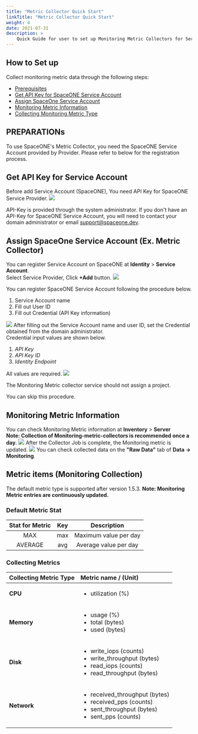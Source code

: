 ```yaml
---
title: "Metric Collector Quick Start"
linkTitle: "Metric Collector Quick Start"
weight: 4
date: 2021-07-31
description: >
    Quick Guide for user to set up Monitoring Metric Collectors for Servers over Clouds.
---
```


## How to Set up
Collect monitoring metric data through the following steps:

* [Prerequisites](#preparations)
* [Get API Key for SpaceONE Service Account](#get-api-key-for-service-account)
* [Assign SpaceOne Service Account](#assign-spaceone-service-account-ex-metric-collector)
* [Monitoring Metric Information](#monitoring-metric-information) 
* [Collecting Monitoring Metric Type](#metric-items-monitoring-collection)

## PREPARATIONs
To use SpaceONE's Metric Collector, you need the SpaceONE Service Account provided by Provider. Please refer to below for the registration process.

## Get API Key for Service Account
Before add Service Account \(SpaceONE\), You need API Key for SpaceONE Service Provider.
![](/docs/guides/getting_started/metric-collector_img/metric-collector-api_key.png)

<!-- {% hint style="info" %} -->
API-Key is provided through the system administrator. If you don't have an API-Key for SpaceONE Service Account, you will need to contact your domain administrator or email support@spaceone.dev.
<!-- {% endhint %} -->

## Assign SpaceOne Service Account \(Ex. Metric Collector\)
You can register Service Account on SpaceONE at **Identity** &gt; **Service Account**.<br>
Select Service Provider, Click **+Add** button.
![](/docs/guides/getting_started/metric-collector_img/metric-collector_image_01.png)

You can register SpaceONE Service Account following the procedure below.
1. Service Account name
2. Fill out User ID
3. Fill out Credential \(API Key information\)

![](/docs/guides/getting_started/metric-collector_img/metric-collector_image_02.png)
After filling out the Service Account name and user ID, set the Credential obtained from the domain administrator.‌ <br>
Credential input values are shown below.‌ <br>

1. _API Key_
2. _API Key ID_
3. _Identity Endpoint_

All values are required.
![](/docs/guides/getting_started/metric-collector_img/metric-collector_image_03.png)

<!-- {% hint style="info" %} -->
The Monitoring Metric collector service should not assign a project.

You can skip this procedure.
<!-- {% endhint %} -->

## Monitoring Metric Information
You can check Monitoring Metric information at **Inventory** &gt; **Server**<br>
**Note: Collection of Monitoring-metric-collectors is recommended once a day.** 
![](/docs/guides/getting_started/metric-collector_img/metric-collector_image_04.png)
After the Collector Job is complete, the Monitoring metric is updated.
![](/docs/guides/getting_started/metric-collector_img/metric-collector_image_05.png)
You can check collected data on the **"Raw Data"** tab of **Data -&gt; Monitoring**.

## Metric items \(Monitoring Collection\)
<!-- {% hint style="info" %} -->
The default metric type is supported after version 1.5.3.
**Note: Monitoring Metric entries are continuously updated.**
<!-- {% endhint %} -->

### Default Metric Stat

| Stat for Metric | Key | Description |
| :---: | :---: | :---: |
| MAX | max | Maximum value per day |
| AVERAGE | avg | Average value per day |

### Collecting Metrics

<table>
  <thead>
    <tr>
      <th style="text-align:left">Collecting Metric Type</th>
      <th style="text-align:left">Metric name / (Unit)</th>
    </tr>
  </thead>
  <tbody>
    <tr>
      <td style="text-align:left"><b>CPU</b>
      </td>
      <td style="text-align:left">
        <ul>
          <li>utilization (%)</li>
        </ul>
      </td>
    </tr>
    <tr>
      <td style="text-align:left"><b>Memory</b>
      </td>
      <td style="text-align:left">
        <ul>
          <li>usage (%)</li>
          <li>total (bytes)</li>
          <li>used (bytes)</li>
        </ul>
      </td>
    </tr>
    <tr>
      <td style="text-align:left"><b>Disk</b>
      </td>
      <td style="text-align:left">
        <ul>
          <li>write_iops (counts)</li>
          <li>write_throughput (bytes)</li>
          <li>read_iops (counts)</li>
          <li>read_throughput (bytes)</li>
        </ul>
      </td>
    </tr>
    <tr>
      <td style="text-align:left"><b>Network</b>
      </td>
      <td style="text-align:left">
        <ul>
          <li>received_throughput (bytes)</li>
          <li>received_pps (counts)</li>
          <li>sent_throughput (bytes)</li>
          <li>sent_pps (counts)</li>
        </ul>
      </td>
    </tr>
  </tbody>
</table>
